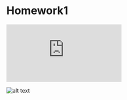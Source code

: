 # Homework1

![alt text](https://www.uzh.ch/de.html)

![alt text](https://www.francetvinfo.fr/image/75579e5cr-282d/1500/843/6916435.jpg)
